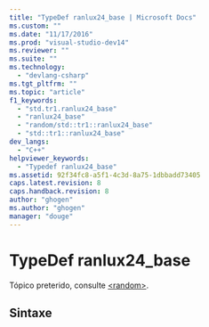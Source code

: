 ```yaml
---
title: "TypeDef ranlux24_base | Microsoft Docs"
ms.custom: ""
ms.date: "11/17/2016"
ms.prod: "visual-studio-dev14"
ms.reviewer: ""
ms.suite: ""
ms.technology: 
  - "devlang-csharp"
ms.tgt_pltfrm: ""
ms.topic: "article"
f1_keywords: 
  - "std.tr1.ranlux24_base"
  - "ranlux24_base"
  - "random/std::tr1::ranlux24_base"
  - "std::tr1::ranlux24_base"
dev_langs: 
  - "C++"
helpviewer_keywords: 
  - "Typedef ranlux24_base"
ms.assetid: 92f34fc8-a5f1-4c3d-8a75-1dbbadd73405
caps.latest.revision: 8
caps.handback.revision: 8
author: "ghogen"
ms.author: "ghogen"
manager: "douge"
---
```

# TypeDef ranlux24_base
Tópico preterido, consulte [\<random\>](../Topic/%3Crandom%3E.md).  
  
## Sintaxe
